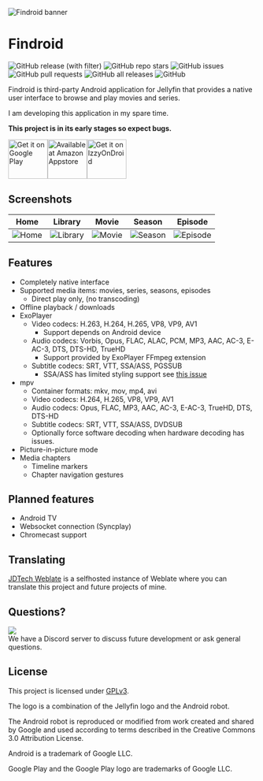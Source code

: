 ![Findroid banner](images/findroid-banner.png)

# Findroid
![GitHub release (with filter)](https://img.shields.io/github/v/release/jarnedemeulemeester/findroid?style=for-the-badge)
![GitHub repo stars](https://img.shields.io/github/stars/jarnedemeulemeester/findroid?style=for-the-badge)
![GitHub issues](https://img.shields.io/github/issues/jarnedemeulemeester/findroid?style=for-the-badge)
![GitHub pull requests](https://img.shields.io/github/issues-pr/jarnedemeulemeester/findroid?style=for-the-badge)
![GitHub all releases](https://img.shields.io/github/downloads/jarnedemeulemeester/findroid/total?style=for-the-badge)
![GitHub](https://img.shields.io/github/license/jarnedemeulemeester/findroid?style=for-the-badge)

Findroid is third-party Android application for Jellyfin that provides a native user interface to browse and play movies and series.

I am developing this application in my spare time.

**This project is in its early stages so expect bugs.**

<a href='https://play.google.com/store/apps/details?id=org.askartv.phone'><img alt='Get it on Google Play' src='https://play.google.com/intl/en_us/badges/static/images/badges/en_badge_web_generic.png' height="80"/></a><a href='http://www.amazon.com/gp/product/B0BTWC8DNZ'><img alt='Available at Amazon Appstore' src='https://user-images.githubusercontent.com/32322857/219019331-027a6775-7362-44bb-a026-281f71e9b37b.png' height="80"/></a><a href='https://apt.izzysoft.de/fdroid/index/apk/org.askartv.phone'><img alt='Get it on IzzyOnDroid' src='https://gitlab.com/IzzyOnDroid/repo/-/raw/master/assets/IzzyOnDroid.png' height="80"/></a>

## Screenshots
| Home                                | Library                             | Movie                           | Season                            | Episode                             |
|-------------------------------------|-------------------------------------|---------------------------------|-----------------------------------|-------------------------------------|
| ![Home](images/home-light-dark.png) | ![Library](images/library-dark.png) | ![Movie](images/movie-dark.png) | ![Season](images/season-dark.png) | ![Episode](images/episode-dark.png) |

## Features
- Completely native interface
- Supported media items: movies, series, seasons, episodes 
  - Direct play only, (no transcoding)
- Offline playback / downloads
- ExoPlayer
  - Video codecs: H.263, H.264, H.265, VP8, VP9, AV1 
    - Support depends on Android device
  - Audio codecs: Vorbis, Opus, FLAC, ALAC, PCM, MP3, AAC, AC-3, E-AC-3, DTS, DTS-HD, TrueHD 
    - Support provided by ExoPlayer FFmpeg extension
  - Subtitle codecs: SRT, VTT, SSA/ASS, PGSSUB
    - SSA/ASS has limited styling support see [this issue](https://github.com/google/ExoPlayer/issues/8435)
- mpv
  - Container formats: mkv, mov, mp4, avi
  - Video codecs: H.264, H.265, VP8, VP9, AV1
  - Audio codecs: Opus, FLAC, MP3, AAC, AC-3, E-AC-3, TrueHD, DTS, DTS-HD
  - Subtitle codecs: SRT, VTT, SSA/ASS, DVDSUB
  - Optionally force software decoding when hardware decoding has issues.
- Picture-in-picture mode
- Media chapters
  - Timeline markers
  - Chapter navigation gestures

## Planned features
- Android TV
- Websocket connection (Syncplay)
- Chromecast support

## Translating
[JDTech Weblate](https://weblate.jdtech.dev) is a selfhosted instance of Weblate where you can translate this project and future projects of mine.

## Questions?
[![](https://dcbadge.vercel.app/api/server/tg5VvTFwTV)](https://discord.gg/tg5VvTFwTV)\
We have a Discord server to discuss future development or ask general questions.

## License
This project is licensed under [GPLv3](LICENSE).

The logo is a combination of the Jellyfin logo and the Android robot.

The Android robot is reproduced or modified from work created and shared by Google and used according to terms described in the Creative Commons 3.0 Attribution License.

Android is a trademark of Google LLC.

Google Play and the Google Play logo are trademarks of Google LLC.
